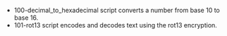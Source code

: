 - 100-decimal_to_hexadecimal script converts a number from base 10 to base 16.
- 101-rot13 script  encodes and decodes text using the rot13 encryption.
